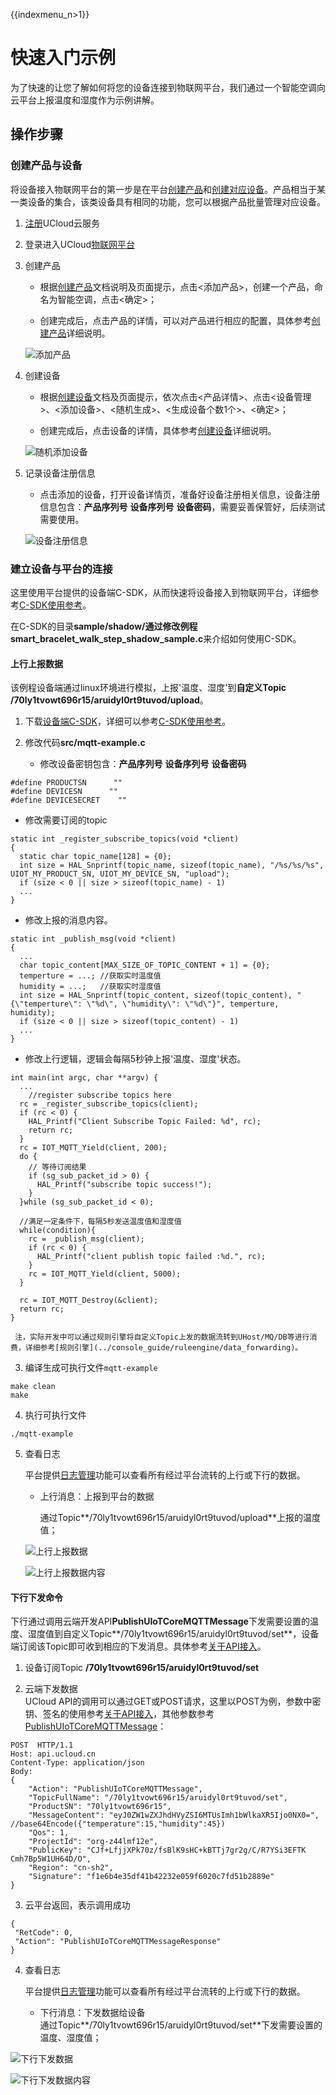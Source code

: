 {{indexmenu_n>1}}

# 快速入门示例
为了快速的让您了解如何将您的设备连接到物联网平台，我们通过一个智能空调向云平台上报温度和湿度作为示例讲解。

## 操作步骤

### 创建产品与设备

将设备接入物联网平台的第一步是在平台[创建产品](../console_guide/product_device/create_products)和[创建对应设备](../console_guide/product_device/create_devcies)。产品相当于某一类设备的集合，该类设备具有相同的功能，您可以根据产品批量管理对应设备。

1. [注册](https://passport.ucloud.cn/#register)UCloud云服务
2. 登录进入UCloud[物联网平台](https://console.ucloud.cn/iot)
3. 创建产品  

   - 根据[创建产品](../console_guide/product_device/create_products)文档说明及页面提示，点击<添加产品>，创建一个产品，命名为智能空调，点击<确定>；

   - 创建完成后，点击产品的详情，可以对产品进行相应的配置，具体参考[创建产品](../console_guide/product_device/create_products)详细说明。

   ![添加产品](../images/添加产品.png)

4. 创建设备

   - 根据[创建设备](../console_guide/product_device/create_devcies)文档及页面提示，依次点击<产品详情>、点击<设备管理>、<添加设备>、<随机生成>、<生成设备个数1个>、<确定>；

   - 创建完成后，点击设备的详情，具体参考[创建设备](../console_guide/product_device/create_devcies)详细说明。  

   ![随机添加设备](../images/随机添加设备.png)

5. 记录设备注册信息  

   - 点击添加的设备，打开设备详情页，准备好设备注册相关信息，设备注册信息包含：**产品序列号** **设备序列号** **设备密码**，需要妥善保管好，后续测试需要使用。  

   ![设备注册信息](../images/设备注册信息.png)

### 建立设备与平台的连接

这里使用平台提供的设备端C-SDK，从而快速将设备接入到物联网平台，详细参考[C-SDK使用参考](../device_develop_guide/c_sdk_example/csdkquickstart)。

在C-SDK的目录**sample/shadow/**通过修改例程**smart_bracelet_walk_step_shadow_sample.c**来介绍如何使用C-SDK。

#### 上行上报数据
该例程设备端通过linux环境进行模拟，上报'温度、湿度'到**自定义Topic /70ly1tvowt696r15/aruidyl0rt9tuvod/upload**。

1. 下载[设备端C-SDK](https://github.com/ucloud/ucloud-iot-device-sdk-c)，详细可以参考[C-SDK使用参考](device_develop_guide/c_sdk_example/csdkquickstart)。

2. 修改代码**src/mqtt-example.c**

   - 修改设备密钥包含：**产品序列号** **设备序列号** **设备密码**

```
#define PRODUCTSN      ""
#define DEVICESN      ""
#define DEVICESECRET    ""
```

   - 修改需要订阅的topic

```
static int _register_subscribe_topics(void *client)
{
  static char topic_name[128] = {0};
  int size = HAL_Snprintf(topic_name, sizeof(topic_name), "/%s/%s/%s", UIOT_MY_PRODUCT_SN, UIOT_MY_DEVICE_SN, "upload");
  if (size < 0 || size > sizeof(topic_name) - 1)
  ...
}
```

   - 修改上报的消息内容。

```
static int _publish_msg(void *client)
{
  ...
  char topic_content[MAX_SIZE_OF_TOPIC_CONTENT + 1] = {0};
  temperture = ...; //获取实时温度值
  humidity = ...;   //获取实时湿度值
  int size = HAL_Snprintf(topic_content, sizeof(topic_content), "{\"temperture\": \"%d\", \"humidity\": \"%d\"}", temperture, humidity);
  if (size < 0 || size > sizeof(topic_content) - 1)
  ...
}
```

   - 修改上行逻辑，逻辑会每隔5秒钟上报'温度、湿度'状态。

```
int main(int argc, char **argv) {
  ...
	//register subscribe topics here
  rc = _register_subscribe_topics(client);
  if (rc < 0) {
    HAL_Printf("Client Subscribe Topic Failed: %d", rc);
    return rc;
  }
  rc = IOT_MQTT_Yield(client, 200);
  do {
    // 等待订阅结果
    if (sg_sub_packet_id > 0) {
      HAL_Printf("subscribe topic success!");
    }
  }while (sg_sub_packet_id < 0);

  //满足一定条件下，每隔5秒发送温度值和湿度值
  while(condition){
    rc = _publish_msg(client);
    if (rc < 0) {
      HAL_Printf("client publish topic failed :%d.", rc);
    }
    rc = IOT_MQTT_Yield(client, 5000);
  }

  rc = IOT_MQTT_Destroy(&client);    
  return rc;
}
```
	 注，实际开发中可以通过规则引擎将自定义Topic上发的数据流转到UHost/MQ/DB等进行消费，详细参考[规则引擎](../console_guide/ruleengine/data_forwarding)。

3. 编译生成可执行文件`mqtt-example`

```
make clean
make
```

4. 执行可执行文件

```
./mqtt-example
```

5. 查看日志

   平台提供[日志管理](../console_guide/monitoring_maintenance/log)功能可以查看所有经过平台流转的上行或下行的数据。

   - 上行消息：上报到平台的数据

     通过Topic**/70ly1tvowt696r15/aruidyl0rt9tuvod/upload**上报的温度值；

	![上行上报数据](../images/上行上报数据.png)

	![上行上报数据内容](../images/上行上报数据内容.png)

#### 下行下发命令

下行通过调用云端开发API**PublishUIoTCoreMQTTMessage**下发需要设置的温度、湿度值到自定义Topic**/70ly1tvowt696r15/aruidyl0rt9tuvod/set**，设备端订阅该Topic即可收到相应的下发消息。具体参考[关于API接入](../api_guide/api_guidehelp)。

1. 设备订阅Topic **/70ly1tvowt696r15/aruidyl0rt9tuvod/set**

2. 云端下发数据   
   UCloud API的调用可以通过GET或POST请求，这里以POST为例，参数中密钥、签名的使用参考[关于API接入](../api_guide/api_guidehelp)，其他参数参考[PublishUIoTCoreMQTTMessage](../api_guide/messagemgmtapi)：

```
POST  HTTP/1.1
Host: api.ucloud.cn
Content-Type: application/json
Body:
{
	"Action": "PublishUIoTCoreMQTTMessage",
	"TopicFullName": "/70ly1tvowt696r15/aruidyl0rt9tuvod/set",
	"ProductSN": "70ly1tvowt696r15",
	"MessageContent": "eyJ0ZW1wZXJhdHVyZSI6MTUsImh1bWlkaXR5Ijo0NX0=", //base64Encode({"temperature":15,"humidity":45})
	"Qos": 1,
	"ProjectId": "org-z44lmf12e",
	"PublicKey": "CJf+LfjjXPk70z/fsBlK9sHC+kBTTj7gr2g/C/R7YSi3EFTK   Cmh7Bp5W1UH64D/O",
	"Region": "cn-sh2",
	"Signature": "f1e6b4e35df41b42232e059f6020c7fd51b2889e"
}
```

3. 云平台返回，表示调用成功

```
{
 "RetCode": 0,
 "Action": "PublishUIoTCoreMQTTMessageResponse"
}
```

4. 查看日志  

   平台提供[日志管理](../console_guide/monitoring_maintenance/log)功能可以查看所有经过平台流转的上行或下行的数据。

   - 下行消息：下发数据给设备  
     通过Topic**/70ly1tvowt696r15/aruidyl0rt9tuvod/set**下发需要设置的温度、湿度值；  


![下行下发数据](../images/下行下发数据-3503230.png)

![下行下发数据内容](../images/下行下发数据内容.png)
